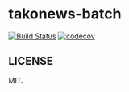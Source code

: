 takonews-batch
===========

[![Build Status](https://travis-ci.org/takonews/takonews-batch.png?branch=master)](https://travis-ci.org/takonews/takonews-batch)
[![codecov](https://codecov.io/gh/takonews/takonews-batch/branch/master/graph/badge.svg)](https://codecov.io/gh/takonews/takonews-batch)

## LICENSE

MIT.
